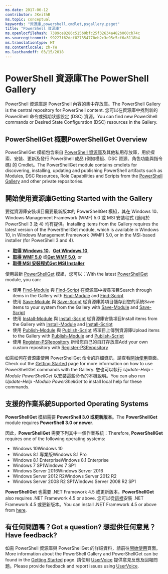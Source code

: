 ```yaml
---
ms.date: 2017-06-12
contributor: JKeithB
ms.topic: conceptual
keywords: "資源庫,powershell,cmdlet,psgallery,psget"
title: "PowerShell 資源庫"
ms.openlocfilehash: 7389ce8286c515b0bfc25f32634a482b060cb74c
ms.sourcegitcommit: 99227f62dcf827354770eb2c3e95c5cf6a3118b4
ms.translationtype: HT
ms.contentlocale: zh-TW
ms.lasthandoff: 03/15/2018
---
```

# <a name="the-powershell-gallery"></a><span data-ttu-id="ba491-103">PowerShell 資源庫</span><span class="sxs-lookup"><span data-stu-id="ba491-103">The PowerShell Gallery</span></span>

<span data-ttu-id="ba491-104">PowerShell 資源庫是 PowerShell 內容的集中存放庫。</span><span class="sxs-lookup"><span data-stu-id="ba491-104">The PowerShell Gallery is the central repository for PowerShell content.</span></span> <span data-ttu-id="ba491-105">您可以在資源庫中找到新的 PowerShell 命令或預期狀態設定 (DSC) 資源。</span><span class="sxs-lookup"><span data-stu-id="ba491-105">You can find new PowerShell commands or Desired State Configuration (DSC) resources in the Gallery.</span></span>

## <a name="powershellget-overview"></a><span data-ttu-id="ba491-106">PowerShellGet 概觀</span><span class="sxs-lookup"><span data-stu-id="ba491-106">PowerShellGet Overview</span></span>

<span data-ttu-id="ba491-107">PowerShellGet 模組包含來自 [PowerShell 資源庫](https://www.PowerShellGallery.com)及其他私用存放庫，用於探索、安裝、更新及發行 PowerShell 成品 (例如模組、DSC 資源、角色功能與指令碼) 的 Cmdlet。</span><span class="sxs-lookup"><span data-stu-id="ba491-107">The PowerShellGet module contains cmdlets for discovering, installing, updating and publishing PowerShell artifacts such as Modules, DSC Resources, Role Capabilities and Scripts from the [PowerShell Gallery](https://www.PowerShellGallery.com) and other private repositories.</span></span>

## <a name="getting-started-with-the-gallery"></a><span data-ttu-id="ba491-108">開始使用資源庫</span><span class="sxs-lookup"><span data-stu-id="ba491-108">Getting Started with the Gallery</span></span>

<span data-ttu-id="ba491-109">要從資源庫安裝項目需要最新版本的 PowerShellGet 模組，其在 Windows 10、Windows Management Framework (WMF) 5.0 或 MSI 安裝程式 (適用於 PowerShell 3 及 4) 均有提供。</span><span class="sxs-lookup"><span data-stu-id="ba491-109">Installing items from the Gallery requires the latest version of the PowerShellGet module, which is available in Windows 10, in Windows Management Framework (WMF) 5.0, or in the MSI-based installer (for PowerShell 3 and 4).</span></span>

- <span data-ttu-id="ba491-110">[**取得 Windows 10**](http://go.microsoft.com/fwlink/?LinkID=624830&clcid=0x409)、</span><span class="sxs-lookup"><span data-stu-id="ba491-110">[**Get Windows 10**](http://go.microsoft.com/fwlink/?LinkID=624830&clcid=0x409),</span></span>
- <span data-ttu-id="ba491-111">[**取得 WMF 5.0**](http://go.microsoft.com/fwlink/?LinkId=398175) 或</span><span class="sxs-lookup"><span data-stu-id="ba491-111">[**Get WMF 5.0**](http://go.microsoft.com/fwlink/?LinkId=398175), or</span></span>
- [<span data-ttu-id="ba491-112">**取得 MSI 安裝程式**</span><span class="sxs-lookup"><span data-stu-id="ba491-112">**Get MSI Installer**</span></span>](http://go.microsoft.com/fwlink/?LinkID=746217&clcid=0x409)

<span data-ttu-id="ba491-113">使用最新 [PowerShellGet](http://go.microsoft.com/fwlink/?LinkID=760387&clcid=0x409) 模組，您可以：</span><span class="sxs-lookup"><span data-stu-id="ba491-113">With the latest [PowerShellGet](http://go.microsoft.com/fwlink/?LinkID=760387&clcid=0x409) module, you can:</span></span>

-   <span data-ttu-id="ba491-114">使用 [Find-Module](https://go.microsoft.com/fwlink/?LinkId=821658) 與 [Find-Script](https://go.microsoft.com/fwlink/?LinkId=822322) 在資源庫中搜尋項目</span><span class="sxs-lookup"><span data-stu-id="ba491-114">Search through items in the Gallery with [Find-Module](https://go.microsoft.com/fwlink/?LinkId=821658) and [Find-Script](https://go.microsoft.com/fwlink/?LinkId=822322)</span></span>
-   <span data-ttu-id="ba491-115">使用 [Save-Module](https://go.microsoft.com/fwlink/?LinkId=821669) 與 [Save-Script](https://go.microsoft.com/fwlink/?LinkId=822334) 從資源庫將項目儲存到您的系統</span><span class="sxs-lookup"><span data-stu-id="ba491-115">Save items to your system from the Gallery with [Save-Module](https://go.microsoft.com/fwlink/?LinkId=821669) and [Save-Script](https://go.microsoft.com/fwlink/?LinkId=822334)</span></span>
-   <span data-ttu-id="ba491-116">使用 [Install-Module](https://go.microsoft.com/fwlink/?LinkId=821663) 與 [Install-Script](https://go.microsoft.com/fwlink/?LinkId=822327) 從資源庫安裝項目</span><span class="sxs-lookup"><span data-stu-id="ba491-116">Install items from the Gallery with [Install-Module](https://go.microsoft.com/fwlink/?LinkId=821663) and [Install-Script](https://go.microsoft.com/fwlink/?LinkId=822327)</span></span>
-   <span data-ttu-id="ba491-117">使用 [Publish-Module](https://go.microsoft.com/fwlink/?LinkId=821666) 與 [Publish-Script](https://go.microsoft.com/fwlink/?LinkId=822331) 將項目上傳到資源庫</span><span class="sxs-lookup"><span data-stu-id="ba491-117">Upload items to the Gallery with [Publish-Module](https://go.microsoft.com/fwlink/?LinkId=821666) and [Publish-Script](https://go.microsoft.com/fwlink/?LinkId=822331)</span></span>
-   <span data-ttu-id="ba491-118">使用 [Register-PSRepository](https://go.microsoft.com/fwlink/?LinkId=821668) 新增您自己的自訂存放庫</span><span class="sxs-lookup"><span data-stu-id="ba491-118">Add your own custom repository with [Register-PSRepository](https://go.microsoft.com/fwlink/?LinkId=821668)</span></span>

<span data-ttu-id="ba491-119">如需如何在資源庫使用 PowerShellGet 命令的詳細資訊，請查看[開始使用](psgallery/psgallery_gettingstarted.md)頁面。</span><span class="sxs-lookup"><span data-stu-id="ba491-119">Check out the [Getting Started](psgallery/psgallery_gettingstarted.md) page for more information on how to use PowerShellGet commands with the Gallery.</span></span> <span data-ttu-id="ba491-120">您也可以執行 *Update-Help -Module PowerShellGet* 以安裝這些命令的本機說明。</span><span class="sxs-lookup"><span data-stu-id="ba491-120">You can also run *Update-Help -Module PowerShellGet* to install local help for these commands.</span></span>

## <a name="supported-operating-systems"></a><span data-ttu-id="ba491-121">支援的作業系統</span><span class="sxs-lookup"><span data-stu-id="ba491-121">Supported Operating Systems</span></span>

<span data-ttu-id="ba491-122">**PowerShellGet** 模組需要 **PowerShell 3.0 或更新版本**。</span><span class="sxs-lookup"><span data-stu-id="ba491-122">The **PowerShellGet** module requires **PowerShell 3.0 or newer**.</span></span>

<span data-ttu-id="ba491-123">因此，**PowerShellGet** 需要下列其中一個作業系統：</span><span class="sxs-lookup"><span data-stu-id="ba491-123">Therefore, **PowerShellGet** requires one of the following operating systems:</span></span>

- <span data-ttu-id="ba491-124">Windows 10</span><span class="sxs-lookup"><span data-stu-id="ba491-124">Windows 10</span></span>
- <span data-ttu-id="ba491-125">Windows 8.1 專業版</span><span class="sxs-lookup"><span data-stu-id="ba491-125">Windows 8.1 Pro</span></span>
- <span data-ttu-id="ba491-126">Windows 8.1 Enterprise</span><span class="sxs-lookup"><span data-stu-id="ba491-126">Windows 8.1 Enterprise</span></span>
- <span data-ttu-id="ba491-127">Windows 7 SP1</span><span class="sxs-lookup"><span data-stu-id="ba491-127">Windows 7 SP1</span></span>
- <span data-ttu-id="ba491-128">Windows Server 2016</span><span class="sxs-lookup"><span data-stu-id="ba491-128">Windows Server 2016</span></span>
- <span data-ttu-id="ba491-129">Windows Server 2012 R2</span><span class="sxs-lookup"><span data-stu-id="ba491-129">Windows Server 2012 R2</span></span>
- <span data-ttu-id="ba491-130">Windows Server 2008 R2 SP1</span><span class="sxs-lookup"><span data-stu-id="ba491-130">Windows Server 2008 R2 SP1</span></span>

<span data-ttu-id="ba491-131">**PowerShellGet** 也需要 .NET Framework 4.5 或更新版本。</span><span class="sxs-lookup"><span data-stu-id="ba491-131">**PowerShellGet** also  requires .NET Framework 4.5 or above.</span></span> <span data-ttu-id="ba491-132">您可以從[這裡](https://msdn.microsoft.com/library/5a4x27ek.aspx)安裝 .NET Framework 4.5 或更新版本。</span><span class="sxs-lookup"><span data-stu-id="ba491-132">You can install .NET Framework 4.5 or above from [here](https://msdn.microsoft.com/library/5a4x27ek.aspx).</span></span>


## <a name="got-a-question-have-feedback"></a><span data-ttu-id="ba491-133">有任何問題嗎？</span><span class="sxs-lookup"><span data-stu-id="ba491-133">Got a question?</span></span> <span data-ttu-id="ba491-134">想提供任何意見？</span><span class="sxs-lookup"><span data-stu-id="ba491-134">Have feedback?</span></span>

<span data-ttu-id="ba491-135">如需 PowerShell 資源庫與 PowerShellGet 的詳細資料，請前往[開始使用](psgallery/psgallery_gettingstarted.md)頁面。</span><span class="sxs-lookup"><span data-stu-id="ba491-135">More information about the PowerShell Gallery and PowerShellGet can be found in the [Getting Started](psgallery/psgallery_gettingstarted.md) page.</span></span> <span data-ttu-id="ba491-136">請使用 [UserVoice](http://windowsserver.uservoice.com/forums/301869-powershell) 提供意見反應及回報問題。</span><span class="sxs-lookup"><span data-stu-id="ba491-136">Please provide feedback and report issues using [UserVoice](http://windowsserver.uservoice.com/forums/301869-powershell).</span></span>

